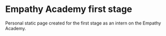 # Empathy Academy first stage
Personal static page created for the first stage as an intern on the Empathy Academy.
